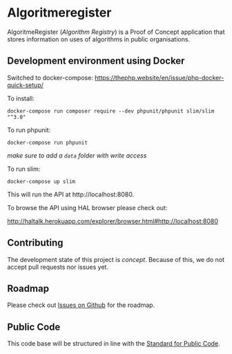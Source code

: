 # Algoritmeregister

AlgoritmeRegister (*Algorithm Registry*) is a Proof of Concept application that stores information on uses of algorithms in public organisations.

## Development environment using Docker

Switched to docker-compose: https://thephp.website/en/issue/php-docker-quick-setup/

To install:

`docker-compose run composer require --dev phpunit/phpunit slim/slim "^3.0"`

To run phpunit:

`docker-compose run phpunit`

*make sure to add a `data` folder with write access*

To run slim:

`docker-compose up slim`

This will run the API at http://localhost:8080.

To browse the API using HAL browser please check out:

http://haltalk.herokuapp.com/explorer/browser.html#http://localhost:8080

## Contributing

The development state of this project is *concept*. Because of this, we do not accept pull requests nor issues yet.

## Roadmap

Please check out [Issues on Github](https://github.com/tiltshiftnl/algoritmeregister/issues) for the roadmap.

## Public Code

This code base will be structured in line with the [Standard for Public Code](https://standard.publiccode.net/).
